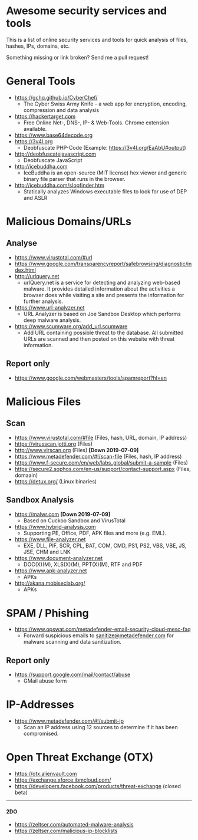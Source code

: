 # Awesome security services and tools
This is a list of online security services and tools for quick analysis of files, hashes, IPs, domains, etc. 

Something missing or link broken? Send me a pull request!

# General Tools
- https://gchq.github.io/CyberChef/
  - The Cyber Swiss Army Knife - a web app for encryption, encoding, compression and data analysis
- https://hackertarget.com
  - Free Online Net-, DNS-, IP- & Web-Tools. Chrome extension available.
- https://www.base64decode.org
- https://3v4l.org
  - Deobfuscate PHP-Code (Example: https://3v4l.org/EaAbU#output)
- http://deobfuscatejavascript.com
  - Deobfuscate JavaScript
- http://icebuddha.com
  - IceBuddha is an open-source (MIT license) hex viewer and generic binary file parser that runs in the browser.
- http://icebuddha.com/slopfinder.htm
  - Statically analyzes Windows executable files to look for use of DEP and ASLR

# Malicious Domains/URLs
## Analyse
- https://www.virustotal.com/#url
- https://www.google.com/transparencyreport/safebrowsing/diagnostic/index.html
- http://urlquery.net
  - urlQuery.net is a service for detecting and analyzing web-based malware. It provides detailed information about the activities a browser does while visiting a site and presents the information for further analysis. 
- https://www.url-analyzer.net
  - URL Analyzer is based on Joe Sandbox Desktop which performs deep malware analysis.
- https://www.scumware.org/add_url.scumware
  - Add URL containing possible threat to the database. All submitted URLs are scanned and then posted on this website with threat information.
## Report only
- https://www.google.com/webmasters/tools/spamreport?hl=en

# Malicious Files
## Scan
- https://www.virustotal.com/#file (Files, hash, URL, domain, IP address)
- https://virusscan.jotti.org (Files)
- http://www.virscan.org (Files) **[Down 2019-07-09]**
- https://www.metadefender.com/#!/scan-file (Files, hash, IP address)
- https://www.f-secure.com/en/web/labs_global/submit-a-sample (Files)
- https://secure2.sophos.com/en-us/support/contact-support.aspx (Files, domaain)
- https://detux.org/ (Linux binaries)
## Sandbox Analysis
- https://malwr.com **[Down 2019-07-09]**
  - Based on Cuckoo Sandbox and VirusTotal
- https://www.hybrid-analysis.com
  - Supporting PE, Office, PDF, APK files and more (e.g. EML).
- https://www.file-analyzer.net
  - EXE, DLL, PIF, SCR, CPL, BAT, COM, CMD, PS1, PS2, VBS, VBE, JS, JSE, CHM and LNK
- https://www.document-analyzer.net
  - DOC(X)(M), XLS(X)(M), PPT(X)(M), RTF and PDF
- https://www.apk-analyzer.net
  - APKs
- http://akana.mobiseclab.org/
  - APKs
  
# SPAM / Phishing
- https://www.opswat.com/metadefender-email-security-cloud-mesc-faq
  - Forward suspicious emails to sanitize@metadefender.com for malware scanning and data sanitization.

## Report only
- https://support.google.com/mail/contact/abuse
  - GMail abuse form
 
# IP-Addresses
- https://www.metadefender.com/#!/submit-ip
  - Scan an IP address using 12 sources to determine if it has been compromised.

# Open Threat Exchange (OTX)
- https://otx.alienvault.com
- https://exchange.xforce.ibmcloud.com/
- https://developers.facebook.com/products/threat-exchange (closed beta)

---
#### 2DO
- https://zeltser.com/automated-malware-analysis
- https://zeltser.com/malicious-ip-blocklists
